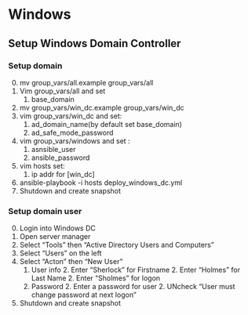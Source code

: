 # Windows 

## Setup Windows Domain Controller
### Setup domain
0. mv group_vars/all.example group_vars/all
0. Vim group_vars/all and set
    1. base_domain  
0. mv group_vars/win_dc.example group_vars/win_dc
0. vim group_vars/win_dc and set:
    1. ad_domain_name(by default set base_domain)
    1. ad_safe_mode_password
0. vim group_vars/windows and set :
    1. asnsible_user
    1. ansible_password
0. vim hosts set:
    1. ip addr for [win_dc]
0. ansible-playbook -i hosts deploy_windows_dc.yml
0. Shutdown and create snapshot

### Setup domain user
0. Login into Windows DC
0. Open server manager
0. Select “Tools” then “Active Directory Users and Computers”
0. Select “Users” on the left
0. Select “Acton” then “New User”
    1. User info
        2. Enter “Sherlock” for Firstname
        2. Enter “Holmes” for Last Name
        2. Enter “Sholmes” for logon
    1. Password
        2. Enter a password for user
        2. UNcheck “User must change password at next logon”
0. Shutdown and create snapshot